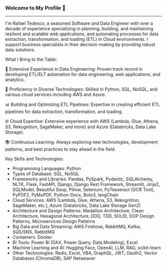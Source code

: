 ### Welcome to My Profile 👋
---

I'm Rafael Tedesco, a seasoned Software and Data Engineer with over a decade of experience specializing in planning, building, and maintaining resilient and scalable web applications, and automating processes for data extraction, transformation, and loading (ETL) in Cloud environments. I support business specialists in their decision-making by providing robust data solutions.

What I Bring to the Table:

🚀 Extensive Experience in Data Engineering: Proven track record in developing ETL/ELT automation for data engineering, web applications, and analytics.

🔧 Proficiency in Diverse Technologies: Skilled in Python, SQL, NoSQL, and various cloud services including AWS and Azure.

📊 Building and Optimizing ETL Pipelines: Expertise in creating efficient ETL pipelines for data extraction, transformation, and loading.

🌐 Cloud Expertise: Extensive experience with AWS (Lambda, Glue, Athena, S3, Rekognition, SageMaker, and more) and Azure (Databricks, Data Lake Storage).

📚 Continuous Learning: Always exploring new technologies, development patterns, and best practices to stay ahead in the field.

Key Skills and Technologies:

- Programming Languages: Python
- Types of Database: SQL, NoSQL
- Frameworks and Libraries: Pandas, PySpark, Pydantic, SQLAlchemy, NLTK, Flask, FastAPI, Django, Django Rest Framework, Streamlit, Jinja2, SQLModel, Beautiful Soup, Pillow, Selenium, PyTesseract (OCR Tool), PyPDF2, PyMuPDF, Python-Docx, Boto3, langChain
- Cloud Services: AWS (Lambda, Glue, Athena, S3, Rekognition, SageMaker, etc.), Azure (Databricks, Data Lake Storage Gen2)
- Architecture and Design Patterns: Medallion Architecture, Clean Architecture, Hexagonal Architecture, DDD, TDD, SOLID, OOP Design Patterns, Microservices Design Patterns
- Big Data and Data Streaming: AWS Firehose, RabbitMQ, Kafka, SQS/SNS, RabbitMQ
- Containers: Docker
- BI Tools: Power BI (DAX, Power Query, Data Modeling), Excel
- Machine Learning and AI: Hugging Face, OpenAI, LLM, RAG, scikit-learn
- Other Technologies: Redis, Excel, VBA, GraphQL, JWT, Oauth2, Vector Databases (ChromaDB), SAP Netweaver
